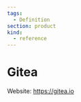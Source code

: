 ```yaml
---
tags:
  - Definition
section: product
kind:
  - reference
---
```

# Gitea

Website: <https://gitea.io>
